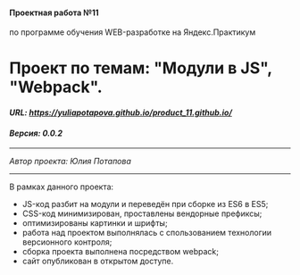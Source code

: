 ﻿#### Проектная работа №11
по программе обучения WEB-разработке на Яндекс.Практикум

# Проект по темам: "Модули в JS", "Webpack".
#### ***URL: <https://yuliapotapova.github.io/product_11.github.io/>***
#### ***Версия: 0.0.2***

***
*Автор проекта: Юлия Потапова*
***

В рамках данного проекта:
* JS-код разбит на модули и переведён при сборке из ES6 в ES5;
* CSS-код минимизирован, проставлены вендорные префиксы;
* оптимизированы картинки и шрифты;
* работа над проектом выполнялась с спользованием технологии версионного контроля;
* сборка проекта выполнена посредством webpack;
* сайт опубликован в открытом доступе.